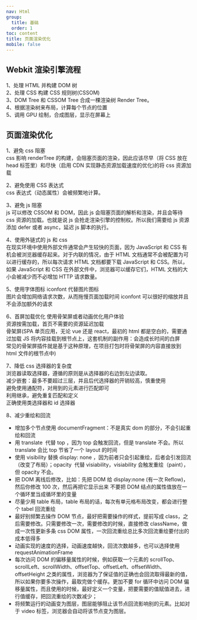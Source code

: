 ```yaml
---
nav: Html
group:
  title: 基础
  order: 1
toc: content
title: 页面渲染优化
mobile: false
---
```


## Webkit 渲染引擎流程

1、处理 HTML 并构建 DOM 树  
2、处理 CSS 构建 CSS 规则树(CSSOM)  
3、DOM Tree 和 CSSOM Tree 合成一棵渲染树 Render Tree。  
4、根据渲染树来布局，计算每个节点的位置  
5、调用 GPU 绘制，合成图层，显示在屏幕上

## 页面渲染优化

1、避免 css 阻塞  
css 影响 renderTree 的构建，会阻塞页面的渲染，因此应该尽早（将 CSS 放在 head 标签里）和尽快（启用 CDN 实现静态资源加载速度的优化)的将 css 资源加载

2、避免使用 CSS 表达式  
css 表达式（动态属性）会被频繁地计算。

3、避免 js 阻塞  
js 可以修改 CSSOM 和 DOM，因此 js 会阻塞页面的解析和渲染，并且会等待 css 资源的加载。也就是说 js 会抢走渲染引擎的控制权。所以我们需要给 js 资源添加 defer 或者 async，延迟 js 脚本的执行。

4、使用外链式的 js 和 css  
在现实环境中使用外部文件通常会产生较快的页面，因为 JavaScript 和 CSS 有机会被浏览器缓存起来。对于内联的情况，由于 HTML 文档通常不会被配置为可以进行缓存的，所以每次请求 HTML 文档都要下载 JavaScript 和 CSS。所以，如果 JavaScript 和 CSS 在外部文件中，浏览器可以缓存它们，HTML 文档的大小会被减少而不必增加 HTTP 请求数量。

5、使用字体图标 iconfont 代替图片图标  
图片会增加网络请求次数，从而拖慢页面加载时间
iconfont 可以很好的缩放并且不会添加额外的请求

6、首屏加载优化
使用骨架屏或者动画优化用户体验  
资源按需加载，首页不需要的资源延迟加载  
骨架屏(SPA 单页应用，无论 vue 还是 react，最初的 html 都是空白的，需要通过加载 JS 将内容挂载到根节点上，这套机制的副作用：会造成长时间的白屏  
常见的骨架屏插件就是基于这种原理，在项目打包时将骨架屏的内容直接放到 html 文件的根节点中)

7、降低 css 选择器的复杂度  
浏览器读取选择器，遵循的原则是从选择器的右边到左边读取。  
减少嵌套：最多不要超过三层，并且后代选择器的开销较高，慎重使用  
避免使用通配符，对用到的元素进行匹配即可  
利用继承，避免重复匹配和定义  
正确使用类选择器和 id 选择器

8、减少重绘和回流

- 增加多个节点使用 documentFragment：不是真实 dom 的部分，不会引起重绘和回流
- 用 translate  代替 top ，因为 top 会触发回流，但是 translate 不会。所以 translate 会比 top 节省了一个 layout 的时间
- 使用 visibility 替换 display: none ，因为前者只会引起重绘，后者会引发回流（改变了布局）；opacity  代替 visiability，visiability 会触发重绘（paint），但 opacity 不会。
- 把 DOM 离线后修改，比如：先把 DOM 给 display:none (有一次 Reflow)，然后你修改 100 次，然后再把它显示出来
  不要把 DOM 结点的属性值放在一个循环里当成循环里的变量
- 尽量少用 table 布局，table 布局的话，每次有单元格布局改变，都会进行整个 tabel 回流重绘
- 最好别频繁去操作 DOM 节点，最好把需要操作的样式，提前写成 class，之后需要修改。只需要修改一次，需要修改的时候，直接修改 className，做成一次性更新多条 css DOM 属性，一次回流重绘总比多次回流重绘要付出的成本低得多
- 动画实现的速度的选择，动画速度越快，回流次数越多，也可以选择使用 requestAnimationFrame
- 每次访问 DOM 的偏移量属性的时候，例如获取一个元素的 scrollTop、scrollLeft、scrollWidth、offsetTop、offsetLeft、offsetWidth、offsetHeight 之类的属性，浏览器为了保证值的正确也会回流取得最新的值，所以如果你要多次操作，最取完做个缓存。更加不要 for 循环中访问 DOM 偏移量属性，而且使用的时候，最好定义一个变量，把要需要的值赋值进去，进行值缓存，把回流重绘的次数减少；
- 将频繁运行的动画变为图层，图层能够阻止该节点回流影响别的元素。比如对于 video 标签，浏览器会自动将该节点变为图层。
